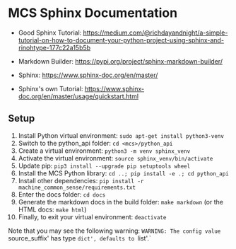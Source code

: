 # MCS Sphinx Documentation

- Good Sphinx Tutorial: https://medium.com/@richdayandnight/a-simple-tutorial-on-how-to-document-your-python-project-using-sphinx-and-rinohtype-177c22a15b5b
- Markdown Builder: https://pypi.org/project/sphinx-markdown-builder/

- Sphinx: https://www.sphinx-doc.org/en/master/
- Sphinx's own Tutorial: https://www.sphinx-doc.org/en/master/usage/quickstart.html

## Setup

1. Install Python virtual environment: `sudo apt-get install python3-venv`
2. Switch to the python_api folder: `cd <mcs>/python_api`
3. Create a virtual environment: `python3 -m venv sphinx_venv`
4. Activate the virtual environment: `source sphinx_venv/bin/activate`
5. Update pip: `pip3 install --upgrade pip setuptools wheel`
6. Install the MCS Python library: `cd ..; pip install -e .; cd python_api`
7. Install other dependencies: `pip install -r machine_common_sense/requirements.txt`
8. Enter the docs folder: `cd docs`
9. Generate the markdown docs in the build folder: `make markdown` (or the HTML docs: `make html`)
10. Finally, to exit your virtual environment: `deactivate`

Note that you may see the following warning: `WARNING: The config value `source_suffix' has type `dict', defaults to `list'.`
